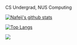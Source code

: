 CS Undergrad, NUS Computing

[![Nafeij's github stats](https://github-readme-stats.vercel.app/api?username=Nafeij&count_private=true&show_icons=true&theme=transparent)](https://github.com/anuraghazra/github-readme-stats)

[![Top Langs](https://github-readme-stats.vercel.app/api/top-langs/?username=Nafeij&layout=compact&hide=actionscript,json&theme=transparent&exclude_repo=NUSH-icode-proj)](https://github.com/anuraghazra/github-readme-stats)

![](https://komarev.com/ghpvc/?username=Nafeij&style=flat-square&color=0088bb)
